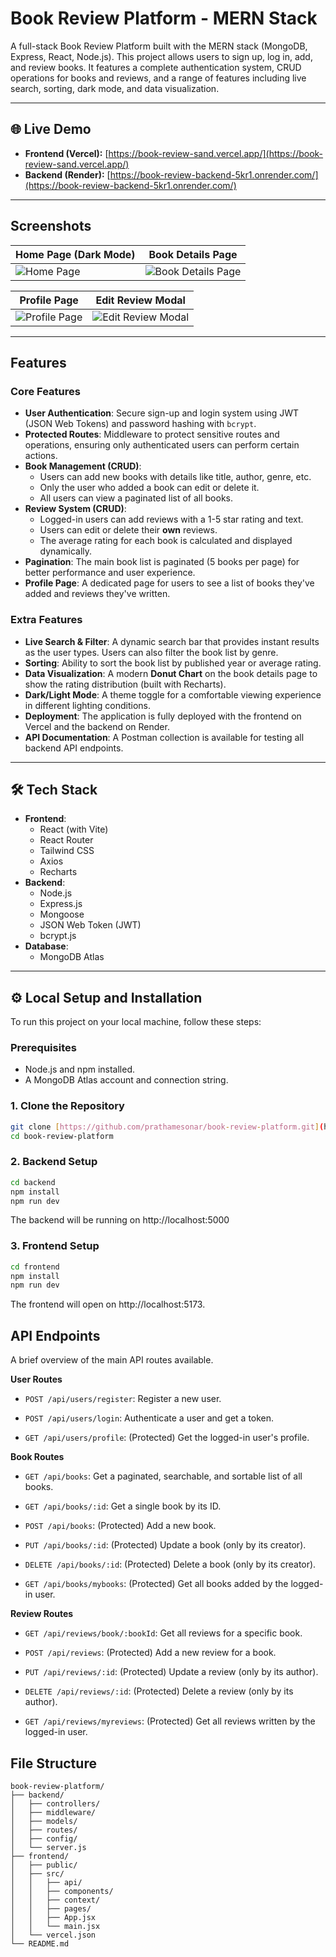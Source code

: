 #  Book Review Platform - MERN Stack

A full-stack Book Review Platform built with the MERN stack (MongoDB, Express, React, Node.js). This project allows users to sign up, log in, add, and review books. It features a complete authentication system, CRUD operations for books and reviews, and a range of features including live search, sorting, dark mode, and data visualization.

---

## 🌐 Live Demo

* **Frontend (Vercel):** [https://book-review-sand.vercel.app/](https://book-review-sand.vercel.app/)
* **Backend (Render):** [https://book-review-backend-5kr1.onrender.com/](https://book-review-backend-5kr1.onrender.com/)

---

##  Screenshots


| Home Page (Dark Mode)                                | Book Details Page                                      |
| ---------------------------------------------------- | ------------------------------------------------------ |
| ![Home Page](https://github.com/user-attachments/assets/55547a0b-4dfa-472d-b9a1-2982cc924597) | ![Book Details Page](https://github.com/user-attachments/assets/fa6e259a-9ef9-43ab-877c-d34d34daae78) |

| Profile Page                                      | Edit Review Modal                                      |
| ------------------------------------------------- | ------------------------------------------------------ |
| ![Profile Page](https://github.com/user-attachments/assets/a4a2c276-8dc6-4472-bbda-a786eea85148) | ![Edit Review Modal](https://github.com/user-attachments/assets/f6b88da4-7df0-4e51-87d9-a5cf8670d8c6) |

---

##  Features

### Core Features
* **User Authentication**: Secure sign-up and login system using JWT (JSON Web Tokens) and password hashing with `bcrypt`.
* **Protected Routes**: Middleware to protect sensitive routes and operations, ensuring only authenticated users can perform certain actions.
* **Book Management (CRUD)**:
    * Users can add new books with details like title, author, genre, etc.
    * Only the user who added a book can edit or delete it.
    * All users can view a paginated list of all books.
* **Review System (CRUD)**:
    * Logged-in users can add reviews with a 1-5 star rating and text.
    * Users can edit or delete their **own** reviews.
    * The average rating for each book is calculated and displayed dynamically.
* **Pagination**: The main book list is paginated (5 books per page) for better performance and user experience.
* **Profile Page**: A dedicated page for users to see a list of books they've added and reviews they've written.

### Extra Features
* **Live Search & Filter**: A dynamic search bar that provides instant results as the user types. Users can also filter the book list by genre.
* **Sorting**: Ability to sort the book list by published year or average rating.
* **Data Visualization**: A modern **Donut Chart** on the book details page to show the rating distribution (built with Recharts).
* **Dark/Light Mode**: A theme toggle for a comfortable viewing experience in different lighting conditions.
* **Deployment**: The application is fully deployed with the frontend on Vercel and the backend on Render.
* **API Documentation**: A Postman collection is available for testing all backend API endpoints.

---

## 🛠️ Tech Stack

* **Frontend**:
    * React (with Vite)
    * React Router
    * Tailwind CSS
    * Axios
    * Recharts
* **Backend**:
    * Node.js
    * Express.js
    * Mongoose
    * JSON Web Token (JWT)
    * bcrypt.js
* **Database**:
    * MongoDB Atlas

---

## ⚙️ Local Setup and Installation

To run this project on your local machine, follow these steps:

### Prerequisites
* Node.js and npm installed.
* A MongoDB Atlas account and connection string.

### 1. Clone the Repository
```bash
git clone [https://github.com/prathamesonar/book-review-platform.git](https://github.com/your-username/book-review-platform.git)
cd book-review-platform
```
### 2. Backend Setup
```bash
cd backend
npm install
npm run dev
```
 
The backend will be running on http://localhost:5000 

### 3. Frontend Setup
```bash
cd frontend
npm install
npm run dev
```
The frontend will open on http://localhost:5173.

## API Endpoints
A brief overview of the main API routes available.

**User Routes**

- `POST /api/users/register`: Register a new user.

- `POST /api/users/login`: Authenticate a user and get a token.

- `GET /api/users/profile`: (Protected) Get the logged-in user's profile.

**Book Routes**
- `GET /api/books`: Get a paginated, searchable, and sortable list of all books.

- `GET /api/books/:id`: Get a single book by its ID.

- `POST /api/books`: (Protected) Add a new book.

- `PUT /api/books/:id`: (Protected) Update a book (only by its creator).

- `DELETE /api/books/:id`: (Protected) Delete a book (only by its creator).

- `GET /api/books/mybooks`: (Protected) Get all books added by the logged-in user.

**Review Routes**
- `GET /api/reviews/book/:bookId`: Get all reviews for a specific book.

- `POST /api/reviews`: (Protected) Add a new review for a book.

- `PUT /api/reviews/:id`: (Protected) Update a review (only by its author).

- `DELETE /api/reviews/:id`: (Protected) Delete a review (only by its author).

- `GET /api/reviews/myreviews`: (Protected) Get all reviews written by the logged-in user.

## File Structure
```
book-review-platform/
├── backend/
│   ├── controllers/
│   ├── middleware/
│   ├── models/
│   ├── routes/
│   ├── config/
│   └── server.js
├── frontend/
│   ├── public/
│   ├── src/
│   │   ├── api/
│   │   ├── components/
│   │   ├── context/
│   │   ├── pages/
│   │   ├── App.jsx
│   │   └── main.jsx
│   └── vercel.json
└── README.md
```
